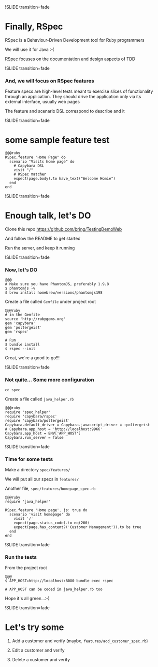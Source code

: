 !SLIDE transition=fade


# Finally, RSpec

RSpec is a Behaviour-Driven Development tool for Ruby programmers

We will use it for Java :-)

RSpec focuses on the documentation and design aspects of TDD


!SLIDE transition=fade

### And, we will focus on RSpec features

Feature specs are high-level tests meant to exercise slices of functionality
through an application. They should drive the application only via its external
interface, usually web pages

The feature and scenario DSL correspond to describe and it


!SLIDE transition=fade

# some sample feature test

    @@@ruby
    RSpec.feature "Home Page" do
      scenario "Visits home page" do
        # Capybara DSL
        visit "/"
        # RSpec matcher
        expect(page.body).to have_text("Welcome Homie")
      end
    end


!SLIDE transition=fade

# Enough talk, let's DO

Clone this repo https://github.com/bring/TestingDemoWeb

And follow the README to get started

Run the server, and keep  it running


!SLIDE transition=fade

### Now, let's DO

    @@@
    # Make sure you have PhantomJS, preferably 1.9.8
    $ phantomjs -v
    $ brew install homebrew/versions/phantomjs198

Create a file called `Gemfile` under project root

    @@@ruby
    # in the Gemfile
    source 'http://rubygems.org'
    gem 'capybara'
    gem 'poltergeist'
    gem 'rspec'

    # Run
    $ bundle install
    $ rspec --init

Great, we're a good to go!!!


!SLIDE transition=fade

### Not quite... Some more configuration

`cd spec`

Create a file called `java_helper.rb`

    @@@ruby
    require 'spec_helper'
    require 'capybara/rspec'
    require 'capybara/poltergeist'
    Capybara.default_driver = Capybara.javascript_driver = :poltergeist
    # Capybara.app_host = 'http://localhost:9966'
    Capybara.app_host = ENV['APP_HOST']
    Capybara.run_server = false


!SLIDE transition=fade

### Time for some tests

Make a directory `spec/features/`

We will put all our specs in `features/`

Another file, `spec/features/homepage_spec.rb`

    @@@ruby
    require 'java_helper'

    RSpec.feature 'Home page', js: true do
      scenario 'visit homepage' do
        visit '/'
        expect(page.status_code).to eq(200)
        expect(page.has_content?('Customer Management')).to be true
      end
    end


!SLIDE transition=fade

### Run the tests

From the project root

    @@@
    $ APP_HOST=http://localhost:8080 bundle exec rspec

    # APP_HOST can be coded in java_helper.rb too

Hope it's all green...:-)


!SLIDE transition=fade

# Let's try some

1. Add a customer and verify (maybe, `features/add_customer_spec.rb`)


2. Edit a customer and verify


3. Delete a customer and verify
